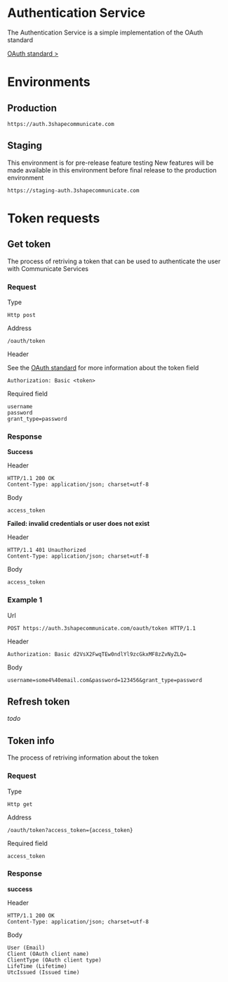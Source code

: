 # Authentication Service


The Authentication Service is a simple implementation of the OAuth standard

[OAuth standard >][OAuth standard page]

# Environments


## Production 
```
https://auth.3shapecommunicate.com
```

## Staging
This environment is for pre-release feature testing 
New features will be made available in this environment before final release to the production environment 

``` 
https://staging-auth.3shapecommunicate.com
```


# Token requests

## Get token
The process of retriving a token that can be used to authenticate the user with Communicate Services

### Request 

Type
```
Http post
```

Address
```
/oauth/token
```

Header

See the [OAuth standard][OAuth standard page] for more information about the token field 

```
Authorization: Basic <token>
```

Required field
```
username
password
grant_type=password
```

### Response
**Success**

Header
```
HTTP/1.1 200 OK
Content-Type: application/json; charset=utf-8
```

Body
```
access_token
```

**Failed: invalid credentials or user does not exist**

Header
```
HTTP/1.1 401 Unauthorized
Content-Type: application/json; charset=utf-8
```

Body
```
access_token
```

### Example 1
Url
```
POST https://auth.3shapecommunicate.com/oauth/token HTTP/1.1
```

Header
```
Authorization: Basic d2VsX2FwqTEw0ndlYl9zcGkxMF8zZvNyZLQ=
```

Body
```
username=some4%40email.com&password=123456&grant_type=password
```

## Refresh token
_todo_

## Token info
The process of retriving information about the token

### Request 

Type
```
Http get
```

Address
```
/oauth/token?access_token={access_token}
```

Required field
```
access_token
```

### Response

**success**

Header
```
HTTP/1.1 200 OK
Content-Type: application/json; charset=utf-8
```

Body
```
User (Email)
Client (OAuth client name)
ClientType (OAuth client type)
LifeTime (Lifetime)
UtcIssued (Issued time)
```


[OAuth standard page]: http://oauth.net/2/
